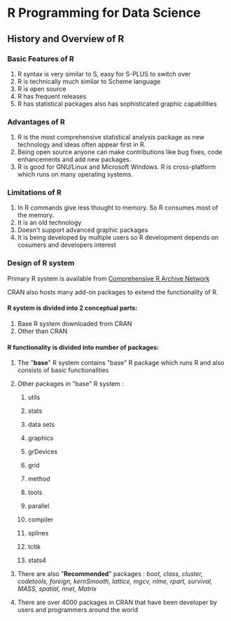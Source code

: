 # R Programming for Data Science

## History and Overview of R

###  Basic Features of R

1) R syntax is very similar to S, easy for S-PLUS to switch over
2) R is technically much similar to Scheme language
3) R is open source
4) R has frequent releases
5) R has statistical packages also has sophisticated graphic capabilities

### Advantages of R

1) R is the most comprehensive statistical analysis package as new technology and ideas often appear first in R.
2) Being open source anyone can make contributions like bug fixes, code enhancements and add new packages.
3) R is good for GNU/Linux and Microsoft Windows. R is cross-platform which runs on many operating systems.

### Limitations of R 

1) In R commands give less thought to memory. So R consumes most of the memory.
2) It is an old technology
3) Doesn't support advanced graphic packages
4) It is being developed by multiple users so R development depends on cosumers and developers interest


### Design of R system

Primary R system is available from  [Comprehensive R Archive Network](https://cran.r-project.org/)

CRAN also hosts many add-on packages to extend the functionality of R.


#### R system is divided into 2 conceptual parts: 

1) Base R system downloaded from CRAN 
2) Other than CRAN

#### R functionality is divided into number of packages:

1) The "**base**" R system contains "base" R package which runs R and also consists of basic functionalities
2) Other packages in "base" R system : 

    1) utils

    2) stats

    3) data sets

    4) graphics

    5) grDevices

    6) grid

    7) method

    8) tools

    9) parallel

    10) compiler

    11) splines

    12) tcltk

    13) stats4

3) There are also "**Recommended**" packages : *boot, class, cluster, codetools, foreign, kernSmooth, lattice, mgcv, nlme, rpart, survival, MASS, spatial, nnet, Matrix*

4) There are over 4000 packages in CRAN that have been developer by users and programmers around the world



